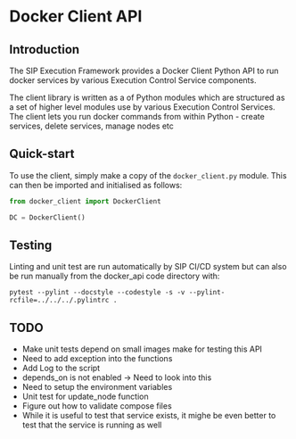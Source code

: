 # Docker Client API

## Introduction

The SIP Execution Framework provides a Docker Client Python API to run
docker services by various Execution Control Service components.

The client library is written as a of Python modules which are structured as a 
set of higher level modules use by various Execution Control Services. 
The client lets you run docker commands from within Python - create services, 
delete services, manage nodes etc

## Quick-start

To use the client, simply make a copy of the `docker_client.py` module.
This can then be imported and initialised as follows:

```python
from docker_client import DockerClient

DC = DockerClient()
```

## Testing

Linting and unit test are run automatically by SIP CI/CD system but can also be 
run manually from the docker_api code directory with:

```
pytest --pylint --docstyle --codestyle -s -v --pylint-rcfile=../../../.pylintrc .
```

## TODO

* Make unit tests depend on small images make for testing this API  
* Need to add exception into the functions
* Add Log to the script
* depends_on is not enabled -> Need to look into this
* Need to setup the environment variables
* Unit test for update_node function
* Figure out how to validate compose files
* While it is useful to test that service exists, it mighe be even better to test
that the service is running as well
